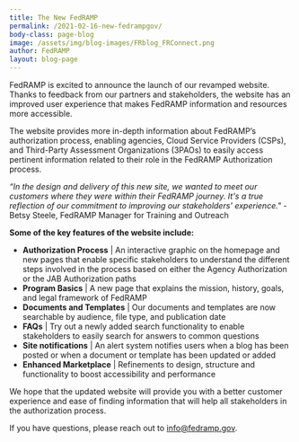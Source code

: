 ```yaml
---
title: The New FedRAMP
permalink: /2021-02-16-new-fedrampgov/
body-class: page-blog
image: /assets/img/blog-images/FRblog_FRConnect.png
author: FedRAMP
layout: blog-page
---
```

FedRAMP is excited to announce the launch of our revamped website. Thanks to feedback from our partners and stakeholders, the website has an improved user experience that makes FedRAMP information and resources more accessible.

The website provides more in-depth information about FedRAMP’s authorization process, enabling agencies, Cloud Service Providers (CSPs), and Third-Party Assessment Organizations (3PAOs) to easily access pertinent information related to their role in the FedRAMP Authorization process.

<em>“In the design and delivery of this new site, we wanted to meet our customers where they were within their FedRAMP journey. It's a true reflection of our commitment to improving our stakeholders' experience."</em>
 				<span style="text-align: right;padding-top: 10px">- Betsy Steele, FedRAMP Manager for Training and Outreach</span>

<span style="padding-top: 24px"><strong>Some of the key features of the website include:</strong></span>

- <strong>Authorization Process</strong> |  An interactive graphic on the homepage and new pages that enable specific stakeholders to understand the different steps involved in the process based on either the Agency Authorization or the JAB Authorization paths
- <strong>Program Basics</strong> |  A new page that explains the mission, history, goals, and legal framework of FedRAMP 
- <strong>Documents and Templates</strong> |  Our documents and templates are now searchable by audience, file type, and publication date
- <strong>FAQs</strong> |  Try out a newly added search functionality to enable stakeholders to easily search for answers to common questions
- <strong>Site notifications</strong> |  An alert system notifies users when a blog has been posted or when a document or template has been updated or added
- <strong>Enhanced Marketplace</strong> |  Refinements to design, structure and functionality to boost accessibility and performance

We hope that the updated website will provide you with a better customer experience and ease of finding information that will help all stakeholders in the authorization process.

If you have questions, please reach out to <a href="mailto:info@fedramp.gov">info@fedramp.gov</a>. 
